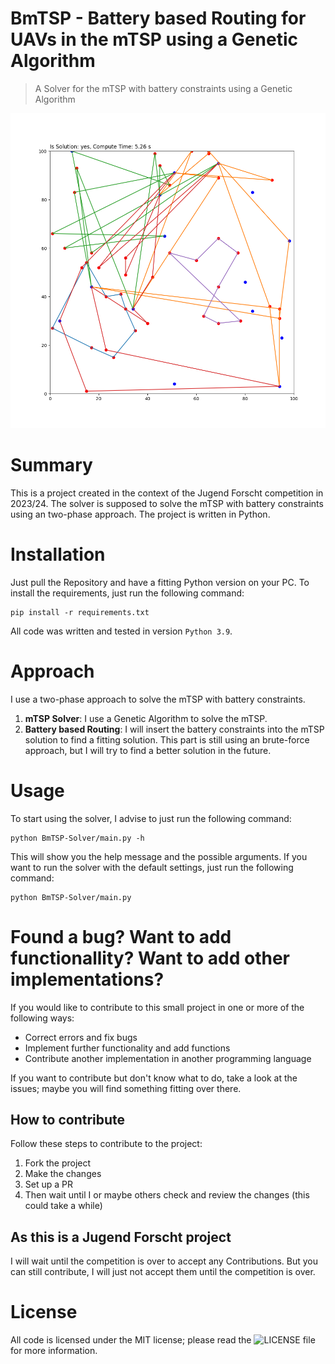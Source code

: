 # BmTSP - Battery based Routing for UAVs in the mTSP using a Genetic Algorithm
> A Solver for the mTSP with battery constraints using a Genetic Algorithm

![a generated example image](images/graph.png)

# Summary
This is a project created in the context of the Jugend Forscht competition in 2023/24. 
The solver is supposed to solve the mTSP with battery constraints using an two-phase approach.
The project is written in Python.    

# Installation
Just pull the Repository and have a fitting Python version on your PC. To install the requirements, just run the following command:
```
pip install -r requirements.txt
``` 
All code was written and tested in version ```Python 3.9```.

# Approach
I use a two-phase approach to solve the mTSP with battery constraints. 
1. **mTSP Solver**: I use a Genetic Algorithm to solve the mTSP.
2. **Battery based Routing**: I will insert the battery constraints into the mTSP solution to find a fitting solution. This part is still using an brute-force approach, but I will try to find a better solution in the future. 

# Usage
To start using the solver, I advise to just run the following command:
```
python BmTSP-Solver/main.py -h
```
This will show you the help message and the possible arguments. If you want to run the solver with the default settings, just run the following command:
```
python BmTSP-Solver/main.py
```

# Found a bug? Want to add functionallity? Want to add other implementations?
If you would like to contribute to this small project in one or more of the following ways:
- Correct errors and fix bugs
- Implement further functionality and add functions
- Contribute another implementation in another programming language

If you want to contribute but don't know what to do, take a look at the issues; maybe you will find something fitting over there.

## How to contribute
Follow these steps to contribute to the project:
1. Fork the project
2. Make the changes
3. Set up a PR
4. Then wait until I or maybe others check and review the changes (this could take a while) 

## As this is a Jugend Forscht project
I will wait until the competition is over to accept any Contributions. But you can still contribute, I will just not
accept them until the competition is over.

# License
All code is licensed under the MIT license; please read the ![LICENSE file](LICENSE) for more information.
